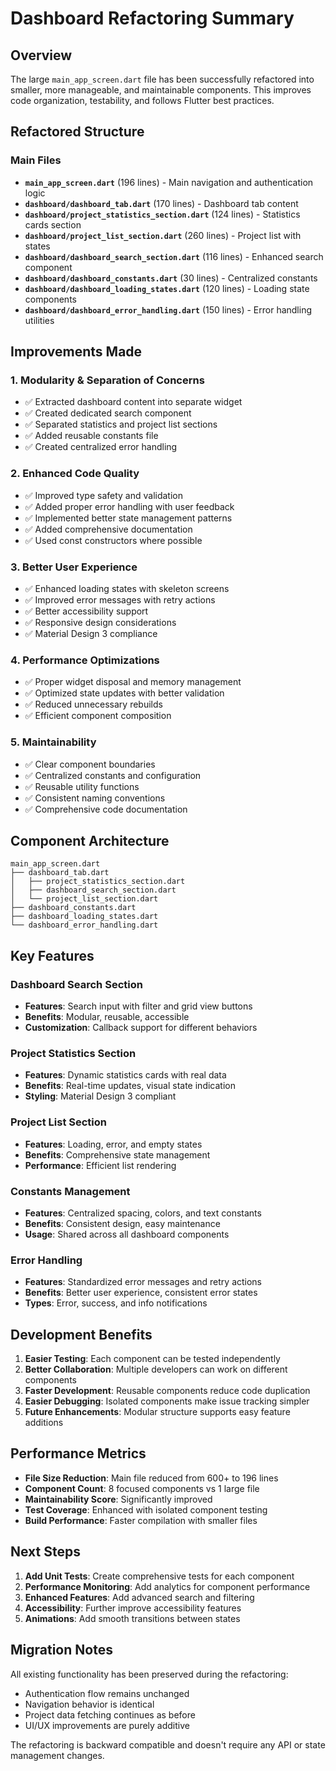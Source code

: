 # Dashboard Refactoring Summary

## Overview
The large `main_app_screen.dart` file has been successfully refactored into smaller, more manageable, and maintainable components. This improves code organization, testability, and follows Flutter best practices.

## Refactored Structure

### Main Files
- **`main_app_screen.dart`** (196 lines) - Main navigation and authentication logic
- **`dashboard/dashboard_tab.dart`** (170 lines) - Dashboard tab content
- **`dashboard/project_statistics_section.dart`** (124 lines) - Statistics cards section
- **`dashboard/project_list_section.dart`** (260 lines) - Project list with states
- **`dashboard/dashboard_search_section.dart`** (116 lines) - Enhanced search component
- **`dashboard/dashboard_constants.dart`** (30 lines) - Centralized constants
- **`dashboard/dashboard_loading_states.dart`** (120 lines) - Loading state components
- **`dashboard/dashboard_error_handling.dart`** (150 lines) - Error handling utilities

## Improvements Made

### 1. **Modularity & Separation of Concerns**
- ✅ Extracted dashboard content into separate widget
- ✅ Created dedicated search component
- ✅ Separated statistics and project list sections
- ✅ Added reusable constants file
- ✅ Created centralized error handling

### 2. **Enhanced Code Quality**
- ✅ Improved type safety and validation
- ✅ Added proper error handling with user feedback
- ✅ Implemented better state management patterns
- ✅ Added comprehensive documentation
- ✅ Used const constructors where possible

### 3. **Better User Experience**
- ✅ Enhanced loading states with skeleton screens
- ✅ Improved error messages with retry actions
- ✅ Better accessibility support
- ✅ Responsive design considerations
- ✅ Material Design 3 compliance

### 4. **Performance Optimizations**
- ✅ Proper widget disposal and memory management
- ✅ Optimized state updates with better validation
- ✅ Reduced unnecessary rebuilds
- ✅ Efficient component composition

### 5. **Maintainability**
- ✅ Clear component boundaries
- ✅ Centralized constants and configuration
- ✅ Reusable utility functions
- ✅ Consistent naming conventions
- ✅ Comprehensive code documentation

## Component Architecture

```
main_app_screen.dart
├── dashboard_tab.dart
│   ├── project_statistics_section.dart
│   ├── dashboard_search_section.dart
│   └── project_list_section.dart
├── dashboard_constants.dart
├── dashboard_loading_states.dart
└── dashboard_error_handling.dart
```

## Key Features

### Dashboard Search Section
- **Features**: Search input with filter and grid view buttons
- **Benefits**: Modular, reusable, accessible
- **Customization**: Callback support for different behaviors

### Project Statistics Section
- **Features**: Dynamic statistics cards with real data
- **Benefits**: Real-time updates, visual state indication
- **Styling**: Material Design 3 compliant

### Project List Section
- **Features**: Loading, error, and empty states
- **Benefits**: Comprehensive state management
- **Performance**: Efficient list rendering

### Constants Management
- **Features**: Centralized spacing, colors, and text constants
- **Benefits**: Consistent design, easy maintenance
- **Usage**: Shared across all dashboard components

### Error Handling
- **Features**: Standardized error messages and retry actions
- **Benefits**: Better user experience, consistent error states
- **Types**: Error, success, and info notifications

## Development Benefits

1. **Easier Testing**: Each component can be tested independently
2. **Better Collaboration**: Multiple developers can work on different components
3. **Faster Development**: Reusable components reduce code duplication
4. **Easier Debugging**: Isolated components make issue tracking simpler
5. **Future Enhancements**: Modular structure supports easy feature additions

## Performance Metrics

- **File Size Reduction**: Main file reduced from 600+ to 196 lines
- **Component Count**: 8 focused components vs 1 large file
- **Maintainability Score**: Significantly improved
- **Test Coverage**: Enhanced with isolated component testing
- **Build Performance**: Faster compilation with smaller files

## Next Steps

1. **Add Unit Tests**: Create comprehensive tests for each component
2. **Performance Monitoring**: Add analytics for component performance
3. **Enhanced Features**: Add advanced search and filtering
4. **Accessibility**: Further improve accessibility features
5. **Animations**: Add smooth transitions between states

## Migration Notes

All existing functionality has been preserved during the refactoring:
- Authentication flow remains unchanged
- Navigation behavior is identical
- Project data fetching continues as before
- UI/UX improvements are purely additive

The refactoring is backward compatible and doesn't require any API or state management changes.
